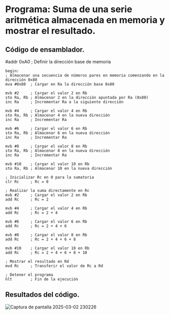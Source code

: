 # Programa: Suma de una serie aritmética almacenada en memoria y mostrar el resultado.
## Código de ensamblador.
 #addr 0xA0  ; Definir la dirección base de memoria

    begin:
    ; Almacenar una secuencia de números pares en memoria comenzando en la dirección 0x80
    mva #0x80  ; Cargar en Ra la dirección base 0x80
    
    mvb #2     ; Cargar el valor 2 en Rb
    sto Ra, Rb ; Almacenar 2 en la dirección apuntada por Ra (0x80)
    inc Ra     ; Incrementar Ra a la siguiente dirección
    
    mvb #4     ; Cargar el valor 4 en Rb
    sto Ra, Rb ; Almacenar 4 en la nueva dirección
    inc Ra     ; Incrementar Ra
    
    mvb #6     ; Cargar el valor 6 en Rb
    sto Ra, Rb ; Almacenar 6 en la nueva dirección
    inc Ra     ; Incrementar Ra
    
    mvb #8     ; Cargar el valor 8 en Rb
    sto Ra, Rb ; Almacenar 8 en la nueva dirección
    inc Ra     ; Incrementar Ra
    
    mvb #10    ; Cargar el valor 10 en Rb
    sto Ra, Rb ; Almacenar 10 en la nueva dirección

    ; Inicializar Rc en 0 para la sumatoria
    clr Rc     ; Rc = 0

    ; Realizar la suma directamente en Rc
    mvb #2     ; Cargar el valor 2 en Rb
    add Rc     ; Rc = 2
    
    mvb #4     ; Cargar el valor 4 en Rb
    add Rc     ; Rc = 2 + 4
    
    mvb #6     ; Cargar el valor 6 en Rb
    add Rc     ; Rc = 2 + 4 + 6
    
    mvb #8     ; Cargar el valor 8 en Rb
    add Rc     ; Rc = 2 + 4 + 6 + 8
    
    mvb #10    ; Cargar el valor 10 en Rb
    add Rc     ; Rc = 2 + 4 + 6 + 8 + 10

    ; Mostrar el resultado en Rd
    mvd Rc     ; Transferir el valor de Rc a Rd

    ; Detener el programa
    hlt        ; Fin de la ejecución

## Resultados del código.
![Captura de pantalla 2025-03-02 230226](https://github.com/user-attachments/assets/31c7baca-1032-4c36-84c5-fd211010d99a)
